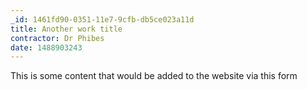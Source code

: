```yaml
---
_id: 1461fd90-0351-11e7-9cfb-db5ce023a11d
title: Another work title
contractor: Dr Phibes
date: 1488903243
---
```

This is some content that would be added to the website via this form
